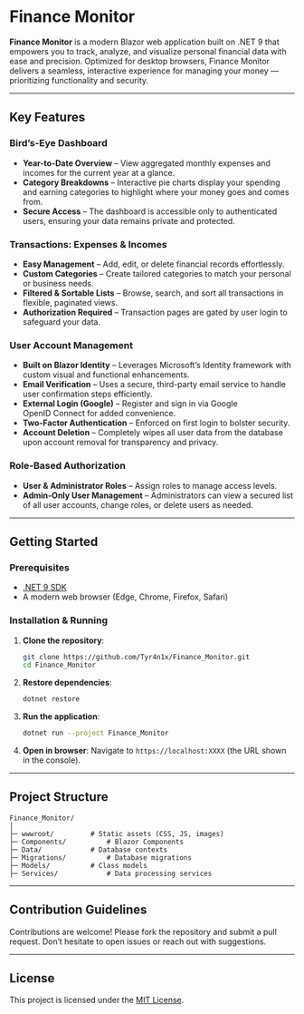 ﻿# Finance Monitor

**Finance Monitor** is a modern Blazor web application built on .NET 9 that empowers you to track, analyze, and visualize personal financial data with ease and precision.
Optimized for desktop browsers, Finance Monitor delivers a seamless, interactive experience for managing your money — prioritizing functionality and security.

---

## Key Features

### Bird’s-Eye Dashboard

* **Year-to-Date Overview** – View aggregated monthly expenses and incomes for the current year at a glance.
* **Category Breakdowns** – Interactive pie charts display your spending and earning categories to highlight where your money goes and comes from.
* **Secure Access** – The dashboard is accessible only to authenticated users, ensuring your data remains private and protected.

### Transactions: Expenses & Incomes

* **Easy Management** – Add, edit, or delete financial records effortlessly.
* **Custom Categories** – Create tailored categories to match your personal or business needs.
* **Filtered & Sortable Lists** – Browse, search, and sort all transactions in flexible, paginated views.
* **Authorization Required** – Transaction pages are gated by user login to safeguard your data.

### User Account Management

* **Built on Blazor Identity** – Leverages Microsoft’s Identity framework with custom visual and functional enhancements.
* **Email Verification** – Uses a secure, third-party email service to handle user confirmation steps efficiently.
* **External Login (Google)** – Register and sign in via Google OpenID Connect for added convenience.
* **Two-Factor Authentication** – Enforced on first login to bolster security.
* **Account Deletion** – Completely wipes all user data from the database upon account removal for transparency and privacy.

### Role-Based Authorization

* **User & Administrator Roles** – Assign roles to manage access levels.
* **Admin-Only User Management** – Administrators can view a secured list of all user accounts, change roles, or delete users as needed.

---

## Getting Started

### Prerequisites

* [.NET 9 SDK](https://dotnet.microsoft.com/download/dotnet/9.0)
* A modern web browser (Edge, Chrome, Firefox, Safari)

### Installation & Running

1. **Clone the repository**:

   ```bash
   git clone https://github.com/Tyr4n1x/Finance_Monitor.git
   cd Finance_Monitor
   ```
2. **Restore dependencies**:

   ```bash
   dotnet restore
   ```
3. **Run the application**:

   ```bash
   dotnet run --project Finance_Monitor
   ```
4. **Open in browser**:
   Navigate to `https://localhost:XXXX` (the URL shown in the console).

---

## Project Structure

```
Finance_Monitor/
│
├─ wwwroot/			# Static assets (CSS, JS, images)
├─ Components/			# Blazor Components
├─ Data/			# Database contexts
├─ Migrations/			# Database migrations
├─ Models/			# Class models
├─ Services/			# Data processing services
```

---

## Contribution Guidelines

Contributions are welcome! Please fork the repository and submit a pull request. Don’t hesitate to open issues or reach out with suggestions.

---

## License

This project is licensed under the [MIT License](LICENSE.md).
